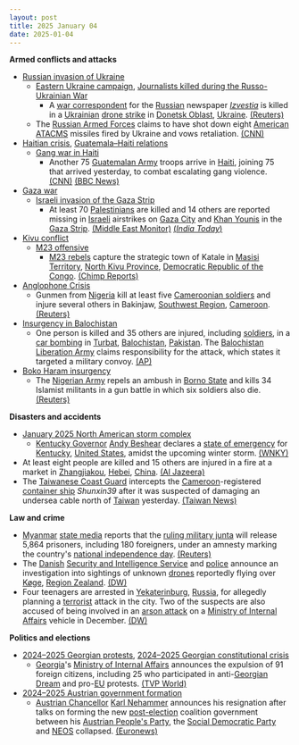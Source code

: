 ```yaml
---
layout: post
title: 2025 January 04
date: 2025-01-04
---
```



**Armed conflicts and attacks**

* [Russian invasion of Ukraine](https://en.wikipedia.org/wiki/Russian_invasion_of_Ukraine "Russian invasion of Ukraine")
  + [Eastern Ukraine campaign](https://en.wikipedia.org/wiki/Eastern_Ukraine_campaign "Eastern Ukraine campaign"), [Journalists killed during the Russo-Ukrainian War](https://en.wikipedia.org/wiki/List_of_journalists_killed_during_the_Russo-Ukrainian_War "List of journalists killed during the Russo-Ukrainian War")
    - A [war correspondent](https://en.wikipedia.org/wiki/War_correspondent "War correspondent") for the [Russian](https://en.wikipedia.org/wiki/Russia "Russia") newspaper *[Izvestia](https://en.wikipedia.org/wiki/Izvestia "Izvestia")* is killed in a [Ukrainian](https://en.wikipedia.org/wiki/Armed_Forces_of_Ukraine "Armed Forces of Ukraine") [drone strike](https://en.wikipedia.org/wiki/Drone_warfare "Drone warfare") in [Donetsk Oblast](https://en.wikipedia.org/wiki/Donetsk_Oblast "Donetsk Oblast"), [Ukraine](https://en.wikipedia.org/wiki/Ukraine "Ukraine"). [(Reuters)](https://www.reuters.com/world/europe/russias-izvestia-says-reporter-killed-drone-strike-eastern-ukraine-2025-01-04/)
  + The [Russian Armed Forces](https://en.wikipedia.org/wiki/Russian_Armed_Forces "Russian Armed Forces") claims to have shot down eight [American](https://en.wikipedia.org/wiki/United_States_Armed_Forces "United States Armed Forces") [ATACMS](https://en.wikipedia.org/wiki/ATACMS "ATACMS") missiles fired by Ukraine and vows retaliation. [(CNN)](https://edition.cnn.com/2025/01/04/europe/russia-retaliation-eight-atacms-missiles-intl/index.html)
* [Haitian crisis](https://en.wikipedia.org/wiki/Haitian_crisis_%282018%E2%80%93present%29 "Haitian crisis (2018–present)"), [Guatemala–Haiti relations](https://en.wikipedia.org/wiki/Guatemala%E2%80%93Haiti_relations "Guatemala–Haiti relations")
  + [Gang war in Haiti](https://en.wikipedia.org/wiki/Gang_war_in_Haiti "Gang war in Haiti")
    - Another 75 [Guatemalan Army](https://en.wikipedia.org/wiki/Armed_Forces_of_Guatemala "Armed Forces of Guatemala") troops arrive in [Haiti](https://en.wikipedia.org/wiki/Haiti "Haiti"), joining 75 that arrived yesterday, to combat escalating gang violence. [(CNN)](https://www.cnn.com/2025/01/03/americas/haiti-gang-violence-guatemala-el-salvador-soldiers-intl-latam/index.html) [(BBC News)](https://www.bbc.com/news/articles/c2ld49lqq5qo)
* [Gaza war](https://en.wikipedia.org/wiki/Gaza_war "Gaza war")
  + [Israeli invasion of the Gaza Strip](https://en.wikipedia.org/wiki/Israeli_invasion_of_the_Gaza_Strip "Israeli invasion of the Gaza Strip")
    - At least 70 [Palestinians](https://en.wikipedia.org/wiki/Palestinians "Palestinians") are killed and 14 others are reported missing in [Israeli](https://en.wikipedia.org/wiki/Israeli_Air_Force "Israeli Air Force") airstrikes on [Gaza City](https://en.wikipedia.org/wiki/Gaza_City "Gaza City") and [Khan Younis](https://en.wikipedia.org/wiki/Khan_Yunis "Khan Yunis") in the [Gaza Strip](https://en.wikipedia.org/wiki/Gaza_Strip "Gaza Strip"). [(Middle East Monitor)](https://www.middleeastmonitor.com/20250104-27-palestinians-killed-14-missing-from-israeli-airstrikes-on-gaza/) [(*India Today*)](https://www.indiatoday.in/world/story/israel-hamas-war-70-dead-injured-in-fresh-strikes-2659873-2025-01-05)
* [Kivu conflict](https://en.wikipedia.org/wiki/Kivu_conflict "Kivu conflict")
  + [M23 offensive](https://en.wikipedia.org/wiki/M23_offensive_%282022%E2%80%93present%29 "M23 offensive (2022–present)")
    - [M23 rebels](https://en.wikipedia.org/wiki/March_23_Movement "March 23 Movement") capture the strategic town of Katale in [Masisi Territory](https://en.wikipedia.org/wiki/Masisi_Territory "Masisi Territory"), [North Kivu Province](https://en.wikipedia.org/wiki/North_Kivu_Province "North Kivu Province"), [Democratic Republic of the Congo](https://en.wikipedia.org/wiki/Democratic_Republic_of_the_Congo "Democratic Republic of the Congo"). [(Chimp Reports)](https://chimpreports.com/drc-m23-rebels-capture-strategic-town-of-katale-in-masisi-territory/)
* [Anglophone Crisis](https://en.wikipedia.org/wiki/Anglophone_Crisis "Anglophone Crisis")
  + Gunmen from [Nigeria](https://en.wikipedia.org/wiki/Nigeria "Nigeria") kill at least five [Cameroonian soldiers](https://en.wikipedia.org/wiki/Army_of_Cameroon "Army of Cameroon") and injure several others in Bakinjaw, [Southwest Region](https://en.wikipedia.org/wiki/Southwest_Region_%28Cameroon%29 "Southwest Region (Cameroon)"), [Cameroon](https://en.wikipedia.org/wiki/Cameroon "Cameroon"). [(Reuters)](https://www.reuters.com/world/africa/gunmen-nigeria-kill-five-cameroonian-soldiers-mp-says-2025-01-04/)
* [Insurgency in Balochistan](https://en.wikipedia.org/wiki/Insurgency_in_Balochistan "Insurgency in Balochistan")
  + One person is killed and 35 others are injured, including [soldiers](https://en.wikipedia.org/wiki/Pakistan_Armed_Forces "Pakistan Armed Forces"), in a [car bombing](https://en.wikipedia.org/wiki/Car_bomb "Car bomb") in [Turbat](https://en.wikipedia.org/wiki/Turbat "Turbat"), [Balochistan](https://en.wikipedia.org/wiki/Balochistan "Balochistan"), [Pakistan](https://en.wikipedia.org/wiki/Pakistan "Pakistan"). The [Balochistan Liberation Army](https://en.wikipedia.org/wiki/Balochistan_Liberation_Army "Balochistan Liberation Army") claims responsibility for the attack, which states it targeted a military convoy. [(AP)](https://apnews.com/article/pakistan-balochistan-turbat-explosion-soldiers-72c4df692f4f0950d882d1b3961c32f2)
* [Boko Haram insurgency](https://en.wikipedia.org/wiki/Boko_Haram_insurgency "Boko Haram insurgency")
  + The [Nigerian Army](https://en.wikipedia.org/wiki/Nigerian_Army "Nigerian Army") repels an ambush in [Borno State](https://en.wikipedia.org/wiki/Borno_State "Borno State") and kills 34 Islamist militants in a gun battle in which six soldiers also die. [(Reuters)](https://www.reuters.com/world/africa/nigerian-troops-repel-boko-haram-ambush-borno-kill-34-insurgents-2025-01-08/)

**Disasters and accidents**

* [January 2025 North American storm complex](https://en.wikipedia.org/wiki/January_2025_North_American_storm_complex "January 2025 North American storm complex")
  + [Kentucky Governor](https://en.wikipedia.org/wiki/Governor_of_Kentucky "Governor of Kentucky") [Andy Beshear](https://en.wikipedia.org/wiki/Andy_Beshear "Andy Beshear") declares a [state of emergency](https://en.wikipedia.org/wiki/State_of_emergency "State of emergency") for [Kentucky](https://en.wikipedia.org/wiki/Kentucky "Kentucky"), [United States](https://en.wikipedia.org/wiki/United_States "United States"), amidst the upcoming winter storm. [(WNKY)](https://www.wnky.com/release-gov-beshear-declares-state-of-emergency-ahead-of-winter-storm-system/)
* At least eight people are killed and 15 others are injured in a fire at a market in [Zhangjiakou](https://en.wikipedia.org/wiki/Zhangjiakou "Zhangjiakou"), [Hebei](https://en.wikipedia.org/wiki/Hebei "Hebei"), [China](https://en.wikipedia.org/wiki/China "China"). [(Al Jazeera)](https://www.aljazeera.com/news/2025/1/4/fire-at-market-in-hebei-china-kills-and-wounds-several-people)
* The [Taiwanese Coast Guard](https://en.wikipedia.org/wiki/Coast_Guard_Administration_%28Taiwan%29 "Coast Guard Administration (Taiwan)") intercepts the [Cameroon](https://en.wikipedia.org/wiki/Cameroon "Cameroon")-registered [container ship](https://en.wikipedia.org/wiki/Container_ship "Container ship") *Shunxin39* after it was suspected of damaging an undersea cable north of [Taiwan](https://en.wikipedia.org/wiki/Taiwan "Taiwan") yesterday. [(Taiwan News)](https://www.taiwannews.com.tw/)

**Law and crime**

* [Myanmar](https://en.wikipedia.org/wiki/Myanmar "Myanmar") [state media](https://en.wikipedia.org/wiki/Media_in_Myanmar "Media in Myanmar") reports that the [ruling military junta](https://en.wikipedia.org/wiki/State_Administration_Council "State Administration Council") will release 5,864 prisoners, including 180 foreigners, under an amnesty marking the country's [national independence day](https://en.wikipedia.org/wiki/Independence_Day_%28Myanmar%29 "Independence Day (Myanmar)"). [(Reuters)](https://www.reuters.com/world/asia-pacific/myanmar-junta-free-5864-prisoners-under-amnesty-2025-01-04/)
* The [Danish](https://en.wikipedia.org/wiki/Denmark "Denmark") [Security and Intelligence Service](https://en.wikipedia.org/wiki/Danish_Security_and_Intelligence_Service "Danish Security and Intelligence Service") and [police](https://en.wikipedia.org/wiki/Police_of_Denmark "Police of Denmark") announce an investigation into sightings of unknown [drones](https://en.wikipedia.org/wiki/UFO "UFO") reportedly flying over [Køge](https://en.wikipedia.org/wiki/K%C3%B8ge "Køge"), [Region Zealand](https://en.wikipedia.org/wiki/Region_Zealand "Region Zealand"). [(DW)](https://www.dw.com/en/danish-police-investigate-mystery-drone-sightings/a-71217317)
* Four teenagers are arrested in [Yekaterinburg](https://en.wikipedia.org/wiki/Yekaterinburg "Yekaterinburg"), [Russia](https://en.wikipedia.org/wiki/Russia "Russia"), for allegedly planning a [terrorist](https://en.wikipedia.org/wiki/Terrorism "Terrorism") attack in the city. Two of the suspects are also accused of being involved in an [arson attack](https://en.wikipedia.org/wiki/Arson_attack "Arson attack") on a [Ministry of Internal Affairs](https://en.wikipedia.org/wiki/Ministry_of_Internal_Affairs_%28Russia%29 "Ministry of Internal Affairs (Russia)") vehicle in December. [(DW)](https://www.dw.com/en/russia-four-arrested-for-plotting-terrorist-attack/a-71216812)

**Politics and elections**

* [2024–2025 Georgian protests](https://en.wikipedia.org/wiki/2024%E2%80%932025_Georgian_protests "2024–2025 Georgian protests"), [2024–2025 Georgian constitutional crisis](https://en.wikipedia.org/wiki/2024%E2%80%932025_Georgian_constitutional_crisis "2024–2025 Georgian constitutional crisis")
  + [Georgia](https://en.wikipedia.org/wiki/Georgia_%28country%29 "Georgia (country)")'s [Ministry of Internal Affairs](https://en.wikipedia.org/wiki/Ministry_of_Internal_Affairs_of_Georgia "Ministry of Internal Affairs of Georgia") announces the expulsion of 91 foreign citizens, including 25 who participated in anti-[Georgian Dream](https://en.wikipedia.org/wiki/Georgian_Dream "Georgian Dream") and pro-[EU](https://en.wikipedia.org/wiki/European_Union "European Union") protests. [(TVP World)](https://tvpworld.com/84360400/georgia-deports-foreigners-amid-anti-government-protests)
* [2024–2025 Austrian government formation](https://en.wikipedia.org/wiki/2024_Austrian_legislative_election#Government_formation "2024 Austrian legislative election")
  + [Austrian Chancellor](https://en.wikipedia.org/wiki/Federal_Chancellor_of_Austria "Federal Chancellor of Austria") [Karl Nehammer](https://en.wikipedia.org/wiki/Karl_Nehammer "Karl Nehammer") announces his resignation after talks on forming the new [post-election](https://en.wikipedia.org/wiki/2024_Austrian_legislative_election "2024 Austrian legislative election") coalition government between his [Austrian People's Party](https://en.wikipedia.org/wiki/Austrian_People%27s_Party "Austrian People's Party"), the [Social Democratic Party](https://en.wikipedia.org/wiki/Social_Democratic_Party_of_Austria "Social Democratic Party of Austria") and [NEOS](https://en.wikipedia.org/wiki/NEOS_%28Austria%29 "NEOS (Austria)") collapsed. [(Euronews)](https://www.euronews.com/my-europe/2025/01/04/the-austrian-chancelor-karl-nehammer-resignes-after-talks-on-forming-a-government-collapse)
